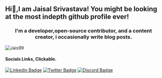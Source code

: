 <!--This readme manipulates what whill show up in your profile, edit this to change what you see!-->

## Hi👋,I am Jaisal Srivastava! You might be looking at the most indepth github profile ever!
<h3 align="center">I'm a developer,open-source contributor, and a content creator, i occasionally write blog posts.</h3>
<!--Profile Views badge-->
<p align="left"> <img src="https://komarev.com/ghpvc/?username=Jais99&label=Profile%20views&color=0e75b6&style=flat" alt="Jais99" /> </p>
<!--Social badges-->
<h4 align="left">Socials Links, Clickable.</h4>


[![Linkedin Badge](https://img.shields.io/badge/-Jaisal_Srivastava-black?style=plastic&labelColor=black&logo=Linkedin&logoColor=white&link=https://www.linkedin.com/in/jaisal-srivastava/)](https://www.linkedin.com/in/jaisal-srivastava/)  [![Twitter Badge](https://img.shields.io/badge/-@Jaisalstweets-black?style=plastic&labelColor=black&logo=Twitter&link=https://twitter.com/Jaisalstweets)](https://twitter.com/Jaisalstweets)  [![Discord Badge](https://img.shields.io/badge/-GamingSkull16-black?style=plastic&logo=Discord&logoColor=5865F2&link=https://discordapp.com/users/568544894562598912)](http://discordapp.com/users/568544894562598912)














<!--  This is what appears in default readme.md if you create a new repository. I've Commented this out.
**JaiS99/Jais99** is a ✨ _special_ ✨ repository because its `README.md` (this file) appears on your GitHub profile.

Here are some ideas to get you started:

- 🔭 I’m currently working on my github profile
- 🌱 I’m currently learning DSA 
- 👯 I’m looking to collaborate on nothing yet
- 🤔 I’m looking for help with nothing yet
- 💬 Ask me about anything
- 📫 How to reach me: jaisalsrivastava@gmail.com
- 😄 Pronouns: He/Him/his
- ⚡ Fun fact: I run a YouTube Channel!
-->
